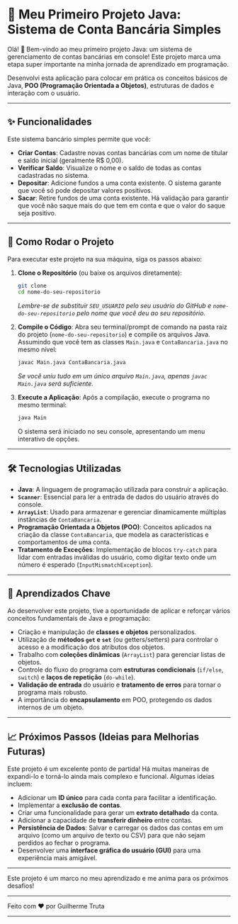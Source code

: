 # 🏦 Meu Primeiro Projeto Java: Sistema de Conta Bancária Simples

Olá! 👋 Bem-vindo ao meu primeiro projeto Java: um sistema de gerenciamento de contas bancárias em console! Este projeto marca uma etapa super importante na minha jornada de aprendizado em programação.

Desenvolvi esta aplicação para colocar em prática os conceitos básicos de Java, **POO (Programação Orientada a Objetos)**, estruturas de dados e interação com o usuário.

---

## ✨ Funcionalidades

Este sistema bancário simples permite que você:

* **Criar Contas**: Cadastre novas contas bancárias com um nome de titular e saldo inicial (geralmente R$ 0,00).
* **Verificar Saldo**: Visualize o nome e o saldo de todas as contas cadastradas no sistema.
* **Depositar**: Adicione fundos a uma conta existente. O sistema garante que você só pode depositar valores positivos.
* **Sacar**: Retire fundos de uma conta existente. Há validação para garantir que você não saque mais do que tem em conta e que o valor do saque seja positivo.

---

## 🚀 Como Rodar o Projeto

Para executar este projeto na sua máquina, siga os passos abaixo:

1.  **Clone o Repositório** (ou baixe os arquivos diretamente):
    ```bash
    git clone 
    cd nome-do-seu-repositorio
    ```
    *Lembre-se de substituir `SEU_USUARIO` pelo seu usuário do GitHub e `nome-do-seu-repositorio` pelo nome que você deu ao seu repositório.*

2.  **Compile o Código**:
    Abra seu terminal/prompt de comando na pasta raiz do projeto (`nome-do-seu-repositorio`) e compile os arquivos Java. Assumindo que você tem as classes `Main.java` e `ContaBancaria.java` no mesmo nível:
    ```bash
    javac Main.java ContaBancaria.java
    ```
    *Se você uniu tudo em um único arquivo `Main.java`, apenas `javac Main.java` será suficiente.*

3.  **Execute a Aplicação**:
    Após a compilação, execute o programa no mesmo terminal:
    ```bash
    java Main
    ```

    O sistema será iniciado no seu console, apresentando um menu interativo de opções.

---

## 🛠️ Tecnologias Utilizadas

* **Java**: A linguagem de programação utilizada para construir a aplicação.
* **`Scanner`**: Essencial para ler a entrada de dados do usuário através do console.
* **`ArrayList`**: Usado para armazenar e gerenciar dinamicamente múltiplas instâncias de `ContaBancaria`.
* **Programação Orientada a Objetos (POO)**: Conceitos aplicados na criação da classe `ContaBancaria`, que modela as características e comportamentos de uma conta.
* **Tratamento de Exceções**: Implementação de blocos `try-catch` para lidar com entradas inválidas do usuário, como digitar texto onde um número é esperado (`InputMismatchException`).

---

## 🌟 Aprendizados Chave

Ao desenvolver este projeto, tive a oportunidade de aplicar e reforçar vários conceitos fundamentais de Java e programação:

* Criação e manipulação de **classes e objetos** personalizados.
* Utilização de **métodos `get` e `set`** (ou getters/setters) para controlar o acesso e a modificação dos atributos dos objetos.
* Trabalho com **coleções dinâmicas** (`ArrayList`) para gerenciar listas de objetos.
* Controle do fluxo do programa com **estruturas condicionais** (`if/else`, `switch`) e **laços de repetição** (`do-while`).
* **Validação de entrada** do usuário e **tratamento de erros** para tornar o programa mais robusto.
* A importância do **encapsulamento** em POO, protegendo os dados internos de um objeto.

---

## 📈 Próximos Passos (Ideias para Melhorias Futuras)

Este projeto é um excelente ponto de partida! Há muitas maneiras de expandi-lo e torná-lo ainda mais complexo e funcional. Algumas ideias incluem:

* Adicionar um **ID único** para cada conta para facilitar a identificação.
* Implementar a **exclusão de contas**.
* Criar uma funcionalidade para gerar um **extrato detalhado** da conta.
* Adicionar a capacidade de **transferir dinheiro** entre contas.
* **Persistência de Dados**: Salvar e carregar os dados das contas em um arquivo (como um arquivo de texto ou CSV) para que não sejam perdidos ao fechar o programa.
* Desenvolver uma **interface gráfica do usuário (GUI)** para uma experiência mais amigável.

---

Este projeto é um marco no meu aprendizado e me anima para os próximos desafios!

---

Feito com ❤️ por Guilherme Truta

---
